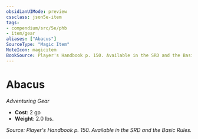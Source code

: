 ```yaml
---
obsidianUIMode: preview
cssclass: json5e-item
tags:
- compendium/src/5e/phb
- item/gear
aliases: ["Abacus"]
SourceType: "Magic Item"
NoteIcon: magicitem
BookSource: Player's Handbook p. 150. Available in the SRD and the Basic Rules.
---
```

# Abacus
*Adventuring Gear*  

- **Cost**: 2 gp
- **Weight**: 2.0 lbs.

*Source: Player's Handbook p. 150. Available in the SRD and the Basic Rules.*